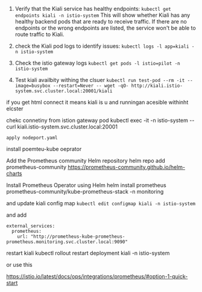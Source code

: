 1. Verify that the Kiali service has healthy endpoints:
`kubectl get endpoints kiali -n istio-system`
This will show whether Kiali has any healthy backend pods that are ready to receive traffic.
If there are no endpoints or the wrong endpoints are listed, the service won't be able to route traffic to Kiali.

2. check the Kiali pod logs to identify issues:
`kubectl logs -l app=kiali -n istio-system`

3. Check the istio gateway logs
`kubectl get pods -l istio=pilot -n istio-system`

4. Test kiali availbity withing the clsuer
`kubectl run test-pod --rm -it --image=busybox --restart=Never -- wget -qO- http://kiali.istio-system.svc.cluster.local:20001/kiali`


if you get html connect it means kiali is u and runningan acesible withinht elcster



chekc connetiny from istion gateway pod
kubectl exec -it <ingressgateway-pod-name> -n istio-system -- curl kiali.istio-system.svc.cluster.local:20001



`apply nodeport.yaml`


install poemteu-kube oeprator 

Add the Prometheus community Helm repository
helm repo add prometheus-community https://prometheus-community.github.io/helm-charts

Install Prometheus Operator using Helm
helm install prometheus prometheus-community/kube-prometheus-stack -n monitoring



and update kiali config map
`kubectl edit configmap kiali -n istio-system`


and add
```
external_services:
  prometheus:
    url: "http://prometheus-kube-prometheus-prometheus.monitoring.svc.cluster.local:9090"
```


restart kiali
kubectl rollout restart deployment kiali -n istio-system




or use this

https://istio.io/latest/docs/ops/integrations/prometheus/#option-1-quick-start